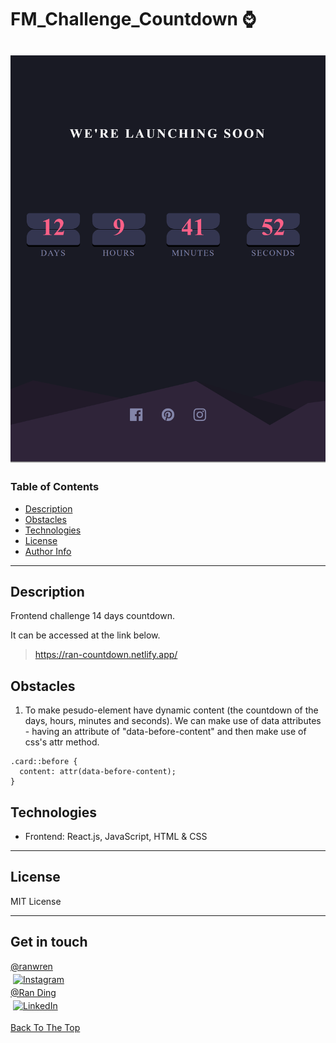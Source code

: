 # FM_Challenge_Countdown :watch:

## ![Project Image](./src/clock.png)

### Table of Contents

- [Description](#description)
- [Obstacles](#obstacles)
- [Technologies](#technologies)
- [License](#license)
- [Author Info](#author-info)

---

## Description

Frontend challenge 14 days countdown.

It can be accessed at the link below.

> https://ran-countdown.netlify.app/

## Obstacles

1. To make pesudo-element have dynamic content (the countdown of the days, hours, minutes and seconds). We can make use of data attributes - having an attribute of "data-before-content" and then make use of css's attr method.

```
.card::before {
  content: attr(data-before-content);
}

```

## Technologies

- Frontend: React.js, JavaScript, HTML & CSS

---

## License

MIT License

---

## Get in touch

<div>
  <a href="https://www.instagram.com/ranwren/">
    <div>@ranwren</div>
    <img src="https://raw.githubusercontent.com/MikeCodesDotNET/MikeCodesDotNET/a8abbf37441f3253f74ea255a47f289208d7568c/Resources/instagram.svg" alt="Instagram" style="vertical-align:top; margin:4px">
  </a>
<a href="https://www.linkedin.com/in/ding-ran/">
  <div>@Ran Ding</div>
    <img src="https://raw.githubusercontent.com/MikeCodesDotNET/MikeCodesDotNET/a8abbf37441f3253f74ea255a47f289208d7568c/Resources/linkedIn.svg" alt="LinkedIn" style="vertical-align:top; margin:4px">
  </a>
</div>

[Back To The Top](#)
